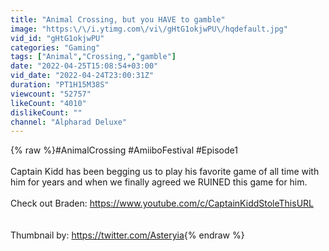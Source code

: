 ```yaml
---
title: "Animal Crossing, but you HAVE to gamble"
image: "https:\/\/i.ytimg.com\/vi\/gHtG1okjwPU\/hqdefault.jpg"
vid_id: "gHtG1okjwPU"
categories: "Gaming"
tags: ["Animal","Crossing,","gamble"]
date: "2022-04-25T15:08:54+03:00"
vid_date: "2022-04-24T23:00:31Z"
duration: "PT1H15M38S"
viewcount: "52757"
likeCount: "4010"
dislikeCount: ""
channel: "Alpharad Deluxe"
---
```

{% raw %}#AnimalCrossing #AmiiboFestival #Episode1<br /><br />Captain Kidd has been begging us to play his favorite game of all time with him for years and when we finally agreed we RUINED this game for him.<br /><br />Check out Braden: <a rel="nofollow" target="blank" href="https://www.youtube.com/c/CaptainKiddStoleThisURL">https://www.youtube.com/c/CaptainKiddStoleThisURL</a><br /><br /><br />Thumbnail by: <a rel="nofollow" target="blank" href="https://twitter.com/Asteryia">https://twitter.com/Asteryia</a>{% endraw %}
